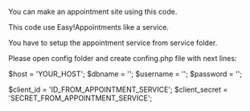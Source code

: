 You can make an appointment site using this code.

This code use Easy!Appointments like a service.

You have to setup the appointment service from service folder.

Please open config folder and create confing.php file with next lines:

$host = 'YOUR_HOST';
$dbname = '';
$username = '';
$password = '';

$client_id = 'ID_FROM_APPOINTMENT_SERVICE';
$client_secret = 'SECRET_FROM_APPOINTMENT_SERVICE';
